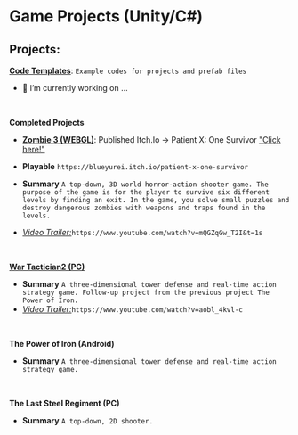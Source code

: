 # **Game Projects (Unity/C#)**

## **Projects:** 

  [**Code Templates**](https://github.com/darkbluerx/Code-Templates): `Example codes for projects and prefab files`
 - 🔭 I’m currently working on ...
<br>

   **Completed Projects**
- [**Zombie 3 (WEBGL)**](https://github.com/darkbluerx/Zombie-3): Published Itch.Io -> Patient X: One Survivor  ["Click here!"](https://blueyurei.itch.io/patient-x-one-survivor) 
- **Playable** `https://blueyurei.itch.io/patient-x-one-survivor`
  
- **Summary** `A top-down, 3D world horror-action shooter game. The purpose of the game is for the player to survive six different levels by finding an exit. In the game, you solve small puzzles and destroy dangerous zombies with weapons and traps found in the levels.`
- [*Video Trailer:*](https://www.youtube.com/watch?v=mQGZqGw_T2I&t=1s)`https://www.youtube.com/watch?v=mQGZqGw_T2I&t=1s`
<br>

 [**War Tactician2 (PC)**](https://github.com/darkbluerx/War-Tactician2)
- **Summary** `A three-dimensional tower defense and real-time action strategy game. Follow-up project from the previous project The Power of Iron.`
- [*Video Trailer:*](https://www.youtube.com/watch?v=aobl_4kvl-c)`https://www.youtube.com/watch?v=aobl_4kvl-c`
<br>

  **The Power of Iron (Android)**
- **Summary** `A three-dimensional tower defense and real-time action strategy game.`
<br>

  **The Last Steel Regiment (PC)**
- **Summary** `A top-down, 2D shooter.`
